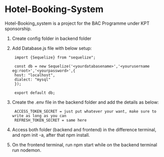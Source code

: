 # Hotel-Booking-System
Hotel-Booking_system is a project for the BAC Programme under KPT sponsorship.  

1. Create config folder in backend folder
2. Add Database.js file with below setup:
  
        import {Sequelize} from "sequelize";
        
        const db = new Sequelize('<yourdatabasename>','<yourusername eg:root>','<yourpassword>',{
        host: "localhost",
        dialect: "mysql"
        });
        
        export default db;

3. Create the .env file in the backend folder and add the details as below:

        ACCESS_TOKEN_SECRET = just put whatever your want, make sure to write as long as you can
        REFRESH_TOKEN_SECRET = same here
    
4. Access both folder (backend and frontend) in the difference terminal, and npm init -a, after that npm install.
5. On the frontend terminal, run npm start while on the backend terminal run nodemon.
